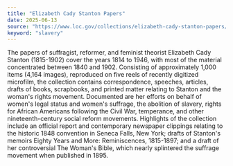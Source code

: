 ```yaml
---
title: "Elizabeth Cady Stanton Papers"
date: 2025-06-13
source: "https://www.loc.gov/collections/elizabeth-cady-stanton-papers/about-this-collection/"
keyword: "slavery"
---
```


The papers of suffragist, reformer, and feminist theorist Elizabeth Cady Stanton (1815-1902) cover the years 1814 to 1946, with most of the material concentrated between 1840 and 1902. Consisting of approximately 1,000 items (4,164 images), reproduced on five reels of recently digitized microfilm, the collection contains correspondence, speeches, articles, drafts of books, scrapbooks, and printed matter relating to Stanton and the woman's rights movement. Documented are her efforts on behalf of women's legal status and women's suffrage, the abolition of slavery, rights for African Americans following the Civil War, temperance, and other nineteenth-century social reform movements. Highlights of the collection include an official report and contemporary newspaper clippings relating to the historic 1848 convention in Seneca Falls, New York; drafts of Stanton's memoirs Eighty Years and More: Reminiscences, 1815-1897; and a draft of her controversial The Woman's Bible, which nearly splintered the suffrage movement when published in 1895.

